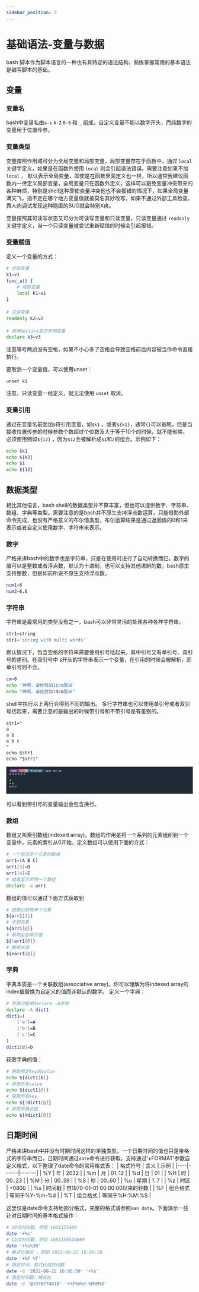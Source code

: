 ```yaml
---
sidebar_position: 3
---
```


# 基础语法-变量与数据

bash 脚本作为脚本语言的一种也有其特定的语法结构，熟练掌握常用的基本语法是编写脚本的基础。

## 变量

### 变量名
bash中变量名由`a-z` `A-Z` `0-9` 和 `_` 组成，自定义变量不能以数字开头，而纯数字的变量用于位置传参。

### 变量类型
变量按照作用域可分为全局变量和局部变量，局部变量存在于函数中，通过 `local` 关键字定义，如果是在函数外使用 `local` 则会引起语法错误。需要注意如果不加 `local` ， 默认表示全局变量，即使是在函数里面定义也一样，所以通常我建议函数内一律定义局部变量，全局变量只在函数外定义，这样可以避免变量冲突带来的各种麻烦，特别是shell这种即使变量冲突他也不会报错的情况下，如果全局变量满天飞，指不定在哪个地方变量值就被莫名其妙改写，如果不通过外部工具检查，靠人肉调试发现这种隐匿的BUG就会特别X疼。

变量按照其可读写状态又可分为可读写变量和只读变量，只读变量通过 `readonly` 关键字定义，当一个只读变量被尝试重新赋值的时候会引起报错。

### 变量赋值
定义一个变量的方式：
```bash
# 全局变量
k1=v1
func_a() {
    # 局部变量
    local k1=v1
}

# 只读变量
readonly k2=v2

# 使用declare显示声明变量
declare k3=v3
```
注意等号两边没有空格，如果不小心多了空格会导致空格前后内容被当作命令直接执行。

要取消一个变量值，可以使用unset：
```
unset k1
```
注意，只读变量一经定义，就无法使用 `unset` 取消。

### 变量引用
通过在变量名前面加`$`符引用变量，如`$k1` ，或者`${k1}`，通常`{}`可以省略，但是当接收位置传参的时候参数个数超过个位数及大于等于10个的时候，就不能省略，必须使用例如`${12}` ，因为`$12`会被解析成`$1`和`2`的组合。示例如下：
```bash
echo $k1
echo ${k2}
echo $1
echo ${12}
```

## 数据类型
相比其他语言，bash shell的数据类型并不算丰富，但也可以提供数字、字符串、数组、字典等类型。需要注意的是bash并不原生支持浮点数运算，只能借助外部命令完成，也没有严格意义的布尔值类型，布尔运算结果是通过返回值的0和1来表示或者自定义使用数字、字符串来表示。

### 数字
严格来讲bash中的数字也是字符串，只是在使用时进行了自动转换而已。数字的值可以是整数或者浮点数，默认为十进制，也可以支持其他进制的数。bash原生支持整数，但是如前所说不原生支持浮点数。
```bash
num1=6
num2=6.6
```

### 字符串
字符串是最常用的类型没有之一，bash可以非常灵活的处理各种各样字符串。
```bash
str1=string
str1='string with multi words'
```
默认情况下，包含空格的字符串需要使用引号括起来，其中引号又有单引号、双引号的差别。在双引号中 `$`开头的字符串表示一个变量，在引用的时候会被解析，而单引号则不会。
```bash
cm=0
echo '神啊，请给我加1$cm厘米'
echo "神啊，请给我加1$cm厘米"
```
shell中执行以上两行会得到不同的输出。
多行字符串也可以使用单引号或者双引号括起来，需要注意的是输出的时候带引号和不带引号是有差别的。
```
str1="
a
a b
a b c
"
echo $str1
echo "$str1"
```
![str](./img/str.png)

可以看到带引号的变量输出会包含换行。

### 数组
数组又叫索引数组(indexed array)。数组的作用是将一个系列的元素组织到一个变量中，元素的索引从0开始，定义数组可以使用下面的方式：
```bash
# 一个包含多个元素的数组
arr1=(A B C)
arr1[3]=D
arr1[4]=E
# 或者显示声明一个数组
declare -a arr1
```
数组的值可以通过下面方式获取到
```bash
# 按索引获取单个元素
${arr1[2]}
# 全部元素
${arr1[@]}
# 获取全部索引值
${!arr1[@]}
# 数组长度
${#arr1[@]}
```

### 字典
字典本质是一个关联数组(associative array)。你可以理解为将indexed array的index值替换为自定义的值而非默认的数字。
定义一个字典：
```bash
# 字典只能用declare -A声明
declare -A dict1
dict1=(
    ['a']=A
    ['b']=B
    ['c']=C
)
dict1[d]=D
```
获取字典的值：
```bash
# 获取指定key的value
echo ${dict1[b]}
# 获取所有value
echo ${dict1[@]}
# 获取所有key
echo ${!dict1[@]}
# 获取字典长度
echo ${#dict1[@]}
```


## 日期时间

严格来讲bash中并没有时期时间这样的单独类型，一个日期时间的值也只是带格式的字符串而已，日期时间通过`date`命令进行获取，支持通过'+FORMAT'参数自定义格式，以下整理了date命令的常用格式表：
| 格式符号 | 含义 | 示例 |
|----|------|-------|
| %Y | 年 | 2032 |
| %m | 月 | 01..12 |
| %d | 日 | 01 |
| %H | 时 | 00..23 |
| %M | 分 | 00..59 |
| %S | 秒 | 00..60 |
| %u | 星期 | 1..7 |
| %z | 时区 | +0800 |
| %s | 时间戳 | 自1970-01-01 00:00:00以来的秒数 |
| %F | 组合格式 | 等同于%Y-%m-%d |
| %T | 组合格式 | 等同于%H:%M:%S |

这里仅是date命令支持地部分格式，完整的格式请参照`man date`。下面演示一些针对日期时间的基本格式操作：

```bash
# 10位时间戳，例如 1661155489
date '+%s'
# 13位时间戳，例如 1661155534689
date '+%s%3N'
# 格式化输出 ，例如 2022-08-22 16:06:50
date '+%F %T'
# 指定时间，格式化成时间戳
date -d '2032-08-22 16:06:50' '+%s'
# 指定时间戳，格式化
date -d '@1976774810' '+%Y%m%d-%H%M%S'
```